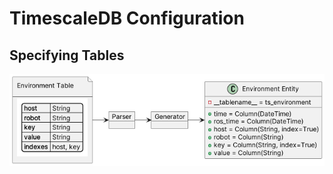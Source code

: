 # TimescaleDB Configuration

## Specifying Tables
[![Table Generation](../../docs/diagrams/table_generation.png)](../../docs/diagrams/table_generation.png)

